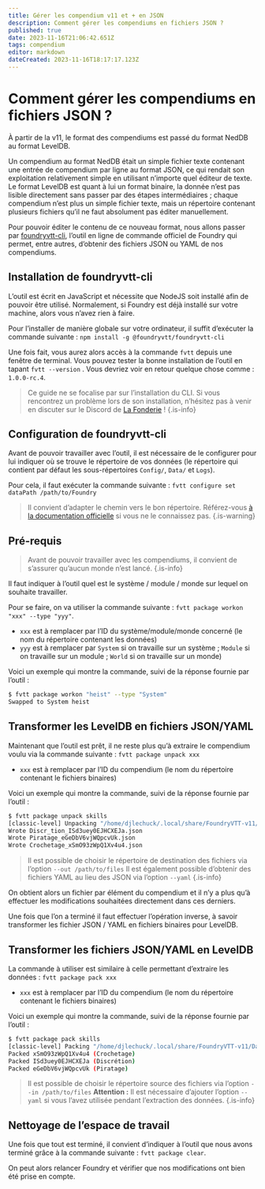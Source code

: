 ```yaml
---
title: Gérer les compendium v11 et + en JSON
description: Comment gérer les compendiums en fichiers JSON ?
published: true
date: 2023-11-16T21:06:42.651Z
tags: compendium
editor: markdown
dateCreated: 2023-11-16T18:17:17.123Z
---
```


# Comment gérer les compendiums en fichiers JSON ?

À partir de la v11, le format des compendiums est passé du format NedDB au format LevelDB.

Un compendium au format NedDB était un simple fichier texte contenant une entrée de compendium par ligne au format JSON, ce qui rendait son exploitation relativement simple en utilisant n’importe quel éditeur de texte. Le format LevelDB est quant à lui un format binaire, la donnée n’est pas lisible directement sans passer par des étapes intermédiaires ; chaque compendium n’est plus un simple fichier texte, mais un répertoire contenant plusieurs fichiers qu’il ne faut absolument pas éditer manuellement.

Pour pouvoir éditer le contenu de ce nouveau format, nous allons passer par [foundryvtt-cli](https://github.com/foundryvtt/foundryvtt-cli), l’outil en ligne de commande officiel de Foundry qui permet, entre autres, d’obtenir des fichiers JSON ou YAML de nos compendiums.

## Installation de foundryvtt-cli

L’outil est écrit en JavaScript et nécessite que NodeJS soit installé afin de pouvoir être utilisé. Normalement, si Foundry est déjà installé sur votre machine, alors vous n’avez rien à faire.

Pour l’installer de manière globale sur votre ordinateur, il suffit d’exécuter la commande suivante : `npm install -g @foundryvtt/foundryvtt-cli`

Une fois fait, vous aurez alors accès à la commande `fvtt` depuis une fenêtre de terminal. Vous pouvez tester la bonne installation de l’outil en tapant `fvtt --version` . Vous devriez voir en retour quelque chose comme : `1.0.0-rc.4`.

> Ce guide ne se focalise par sur l’installation du CLI. Si vous rencontrez un problème lors de son installation, n’hésitez pas à venir en discuter sur le Discord de [La Fonderie](https://discord.gg/pPSDNJk) !
{.is-info}

## Configuration de foundryvtt-cli

Avant de pouvoir travailler avec l’outil, il est nécessaire de le configurer pour lui indiquer où se trouve le répertoire de vos données (le répertoire qui contient par défaut les sous-répertoires `Config/`, `Data/` et `Logs`).

Pour cela, il faut exécuter la commande suivante : `fvtt configure set dataPath /path/to/Foundry`

> Il convient d’adapter le chemin vers le bon répertoire. Référez-vous [à la documentation officielle](https://foundryvtt.com/article/configuration/#where-user-data) si vous ne le connaissez pas.
{.is-warning}

## Pré-requis

> Avant de pouvoir travailler avec les compendiums, il convient de s’assurer qu’aucun monde n’est lancé.
{.is-info}

Il faut indiquer à l’outil quel est le système / module / monde sur lequel on souhaite travailler.

Pour se faire, on va utiliser la commande suivante : `fvtt package workon "xxx" --type "yyy"`.
- `xxx` est à remplacer par l’ID du système/module/monde concerné (le nom du répertoire contenant les données)
- `yyy` est à remplacer par `System` si on travaille sur un système ; `Module` si on travaille sur un module ; `World` si on travaille sur un monde)

Voici un exemple qui montre la commande, suivi de la réponse fournie par l’outil :

```bash
$ fvtt package workon "heist" --type "System"
Swapped to System heist
```

## Transformer les LevelDB en fichiers JSON/YAML

Maintenant que l’outil est prêt, il ne reste plus qu’à extraire le compendium voulu via la commande suivante : `fvtt package unpack xxx`
- `xxx` est à remplacer par l’ID du compendium (le nom du répertoire contenant le fichiers binaires)

Voici un exemple qui montre la commande, suivi de la réponse fournie par l’outil :

```bash
$ fvtt package unpack skills
[classic-level] Unpacking "/home/djlechuck/.local/share/FoundryVTT-v11/Data/systems/heist/packs/skills" to "/home/djlechuck/.local/share/FoundryVTT-v11/Data/systems/heist/packs/skills/_source"
Wrote Discr_tion_ISd3uey0EJHCXEJa.json
Wrote Piratage_eGeDbV6vjWQpcvUk.json
Wrote Crochetage_xSmO93zWpQ1Xv4u4.json
```

> Il est possible de choisir le répertoire de destination des fichiers via l’option `--out /path/to/files`
> Il est également possible d’obtenir des fichiers YAML au lieu des JSON via l’option `--yaml`
{.is-info}

On obtient alors un fichier par élément du compendium et il n’y a plus qu’à effectuer les modifications souhaitées directement dans ces derniers.

Une fois que l’on a terminé il faut effectuer l’opération inverse, à savoir transformer les fichier JSON / YAML en fichiers binaires pour LevelDB.

## Transformer les fichiers JSON/YAML en LevelDB

La commande à utiliser est similaire à celle permettant d’extraire les données : `fvtt package pack xxx`
- `xxx` est à remplacer par l’ID du compendium (le nom du répertoire contenant le fichiers binaires)

Voici un exemple qui montre la commande, suivi de la réponse fournie par l’outil :

```bash
$ fvtt package pack skills
[classic-level] Packing "/home/djlechuck/.local/share/FoundryVTT-v11/Data/systems/heist/packs/skills/_source" into "/home/djlechuck/.local/share/FoundryVTT-v11/Data/systems/heist/packs/skills"
Packed xSmO93zWpQ1Xv4u4 (Crochetage)
Packed ISd3uey0EJHCXEJa (Discrétion)
Packed eGeDbV6vjWQpcvUk (Piratage)
```

> Il est possible de choisir le répertoire source des fichiers via l’option `--in /path/to/files`
> **Attention :** Il est nécessaire d’ajouter l’option `--yaml` si vous l’avez utilisée pendant l’extraction des données.
{.is-info}

## Nettoyage de l’espace de travail

Une fois que tout est terminé, il convient d’indiquer à l’outil que nous avons terminé grâce à la commande suivante : `fvtt package clear`.

On peut alors relancer Foundry et vérifier que nos modifications ont bien été prise en compte.
